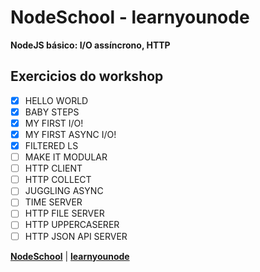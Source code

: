 # NodeSchool - learnyounode
**NodeJS básico: I/O assíncrono, HTTP**

## Exercicios do workshop

- [X] HELLO WORLD
- [X] BABY STEPS
- [X] MY FIRST I/O!
- [X] MY FIRST ASYNC I/O!
- [X] FILTERED LS
- [ ] MAKE IT MODULAR
- [ ] HTTP CLIENT
- [ ] HTTP COLLECT
- [ ] JUGGLING ASYNC 
- [ ] TIME SERVER
- [ ] HTTP FILE SERVER
- [ ] HTTP UPPERCASERER
- [ ] HTTP JSON API SERVER

**[NodeSchool](https://nodeschool.io/)** |
**[learnyounode](https://github.com/workshopper/learnyounode)**
